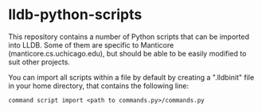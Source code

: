# lldb-python-scripts
This repository contains a number of Python scripts 
that can be imported into LLDB.  Some of them are specific
to Manticore (manticore.cs.uchicago.edu), but should be
able to be easily modified to suit other projects.


You can import all scripts within a file by default by 
creating a ".lldbinit" file in your home directory, that
contains the following line:

    command script import <path to commands.py>/commands.py



